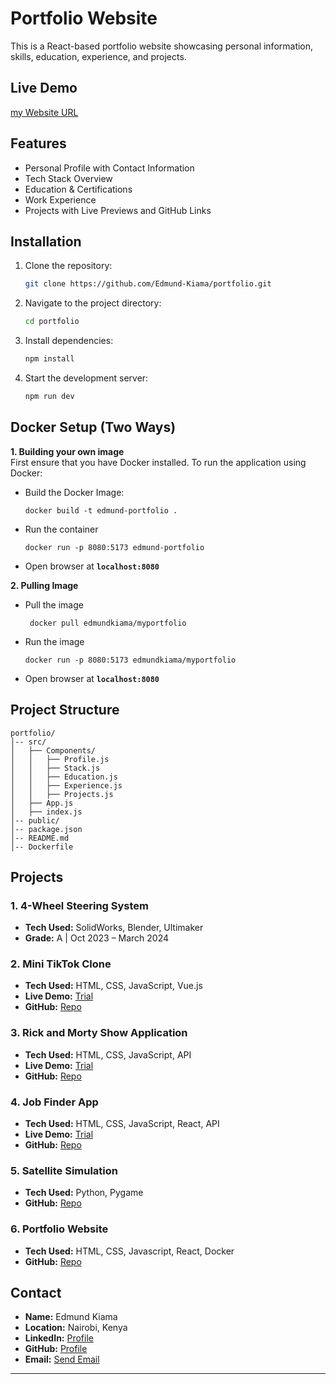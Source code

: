 # Portfolio Website

This is a React-based portfolio website showcasing personal information, skills, education, experience, and projects.

## Live Demo

[my Website URL](https://porfolio-nine-teal.vercel.app/)

## Features

- Personal Profile with Contact Information
- Tech Stack Overview
- Education & Certifications
- Work Experience
- Projects with Live Previews and GitHub Links


## Installation

1. Clone the repository:
   ```sh
   git clone https://github.com/Edmund-Kiama/portfolio.git
   ```
2. Navigate to the project directory:
   ```sh
   cd portfolio
   ```
3. Install dependencies:
   ```sh
   npm install
   ```
4. Start the development server:
   ```sh
   npm run dev
   ```

## Docker Setup (Two Ways)
**1. Building your own image**   
First ensure that you have Docker installed. 
To run the application using Docker:
- Build the Docker Image:
   ```ssh
   docker build -t edmund-portfolio .
   ```
- Run the container
   ```ssh
   docker run -p 8080:5173 edmund-portfolio
   ```
- Open browser at **`localhost:8080`**

**2. Pulling Image** 
- Pull the image
  ```ssh
   docker pull edmundkiama/myportfolio
  ```
- Run the image
   ```ssh
   docker run -p 8080:5173 edmundkiama/myportfolio
   ```
- Open browser at **`localhost:8080`**

## Project Structure

```
portfolio/
│-- src/
│   ├── Components/
│   │   ├── Profile.js
│   │   ├── Stack.js
│   │   ├── Education.js
│   │   ├── Experience.js
│   │   ├── Projects.js
│   ├── App.js
│   ├── index.js
│-- public/
│-- package.json
│-- README.md
│-- Dockerfile
```

## Projects

### 1. **4-Wheel Steering System**
- **Tech Used:** SolidWorks, Blender, Ultimaker
- **Grade:** A | Oct 2023 – March 2024

### 2. **Mini TikTok Clone**
- **Tech Used:** HTML, CSS, JavaScript, Vue.js
- **Live Demo:** [Trial](https://tiktok-mini-clone.vercel.app/)
- **GitHub:** [Repo](https://github.com/Edmund-Kiama/tiktok-mini-clone)

### 3. **Rick and Morty Show Application**
- **Tech Used:** HTML, CSS, JavaScript, API
- **Live Demo:** [Trial](https://rick-and-morty-using-api.vercel.app/)
- **GitHub:** [Repo](https://github.com/Edmund-Kiama/rick-and-morty-using-API)

### 4. **Job Finder App**
- **Tech Used:** HTML, CSS, JavaScript, React, API
- **Live Demo:** [Trial](https://job-finder-ia23.vercel.app/)
- **GitHub:** [Repo](https://github.com/Michael3-j/JobFinder)

### 5. **Satellite Simulation**
- **Tech Used:** Python, Pygame
- **GitHub:** [Repo](https://github.com/Edmund-Kiama/Satellite_Sim)

### 6. **Portfolio Website**
- **Tech Used:** HTML, CSS, Javascript, React, Docker
- **GitHub:** [Repo](https://github.com/Edmund-Kiama/porfolio)

## Contact

- **Name:** Edmund Kiama
- **Location:** Nairobi, Kenya
- **LinkedIn:** [Profile](https://linkedin.com/in/edmund-kiama-2269a4325)
- **GitHub:** [Profile](https://github.com/Edmund-Kiama)
- **Email:** [Send Email](mailto:edmundgachanja@gmail.com)

---
